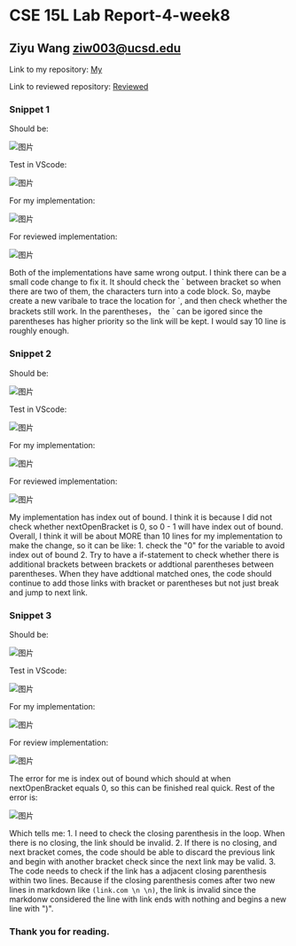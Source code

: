 # CSE 15L Lab Report-4-week8

## Ziyu Wang ziw003@ucsd.edu

Link to my repository: [My](https://github.com/ZiyuWang0113/markdown-parse-new)

Link to reviewed repository: [Reviewed](https://github.com/kathyychenn/markdown-parse)

### Snippet 1

Should be: 

![图片](https://user-images.githubusercontent.com/57332517/155637710-5cc31f6c-de1c-42fa-a4a1-7efa370f38b6.png)

Test in VScode:

![图片](https://user-images.githubusercontent.com/57332517/155638527-68627d84-de88-4e6f-8bb9-90f4aabae245.png)

For my implementation:

![图片](https://user-images.githubusercontent.com/57332517/155639450-a77040d5-d50a-492e-b9b9-6ff6584d4ca5.png)

For reviewed implementation:

![图片](https://user-images.githubusercontent.com/57332517/155638678-0c8d9027-226b-41a2-8d9a-3663aac2161c.png)

Both of the implementations have same wrong output.
I think there can be a small code change to fix it. It should check the \` between bracket so when there are two of them, the characters turn into a code block. So, maybe create a new varibale to trace the location for \`, and then check whether the brackets still work. In the parentheses， the \` can be igored since the parentheses has higher priority so the link will be kept. I would say 10 line is roughly enough.


### Snippet 2

Should be: 

![图片](https://user-images.githubusercontent.com/57332517/155639742-7ae00327-5ac3-45b9-8200-c4b499c36446.png)

Test in VScode:

![图片](https://user-images.githubusercontent.com/57332517/155641473-75a28e03-6783-416e-99f0-6cc1851e6e88.png)

For my implementation:

![图片](https://user-images.githubusercontent.com/57332517/155641699-59729029-f57c-4e70-87ed-7e94cede0858.png)


For reviewed implementation:

![图片](https://user-images.githubusercontent.com/57332517/155641442-b945d167-0b16-40d6-80c4-6a4dc007a62d.png)

My implementation has index out of bound. I think it is because I did not check whether nextOpenBracket is 0, so 0 - 1 will have index out of bound.
Overall, I think it will be about MORE than 10 lines for my implementation to make the change, so it can be like: 1. check the "0" for the variable to avoid index out of bound 2. Try to have a if-statement to check whether there is additional brackets between brackets or addtional parentheses between parentheses. When they have addtional matched ones, the code should continue to add those links with bracket or parentheses but not just break and jump to next link. 


### Snippet 3

Should be:

![图片](https://user-images.githubusercontent.com/57332517/155643836-61083d5f-9e51-46ef-b089-eb37024bc400.png)

Test in VScode:

![图片](https://user-images.githubusercontent.com/57332517/155644098-6002727d-0973-4b19-baef-f7c50d3d2a90.png)

For my implementation:

![图片](https://user-images.githubusercontent.com/57332517/155644872-2c64a9e7-c123-4e8e-970b-757745892ac7.png)


For review implementation:

![图片](https://user-images.githubusercontent.com/57332517/155644190-8a850e87-640c-44d1-b152-0e4f364f330e.png)

The error for me is index out of bound which should at when nextOpenBracket equals 0, so this can be finished real quick. Rest of the error is:

![图片](https://user-images.githubusercontent.com/57332517/155645131-30fdbddc-5b5c-4700-9f37-5e8dd83a0d21.png)

Which tells me: 1. I need to check the closing parenthesis in the loop. When there is no closing, the link should be invalid. 2. If there is no closing, and next bracket comes, the code should be able to discard the previous link and begin with another bracket check since the next link may be valid. 3. The code needs to check if the link has a adjacent closing parenthesis within two lines. Because if the closing parenthesis comes after two new lines in markdown like `(link.com \n \n)`, the link is invalid since the markdonw considered the line with link ends with nothing and begins a new line with ")".




### Thank you for reading.
